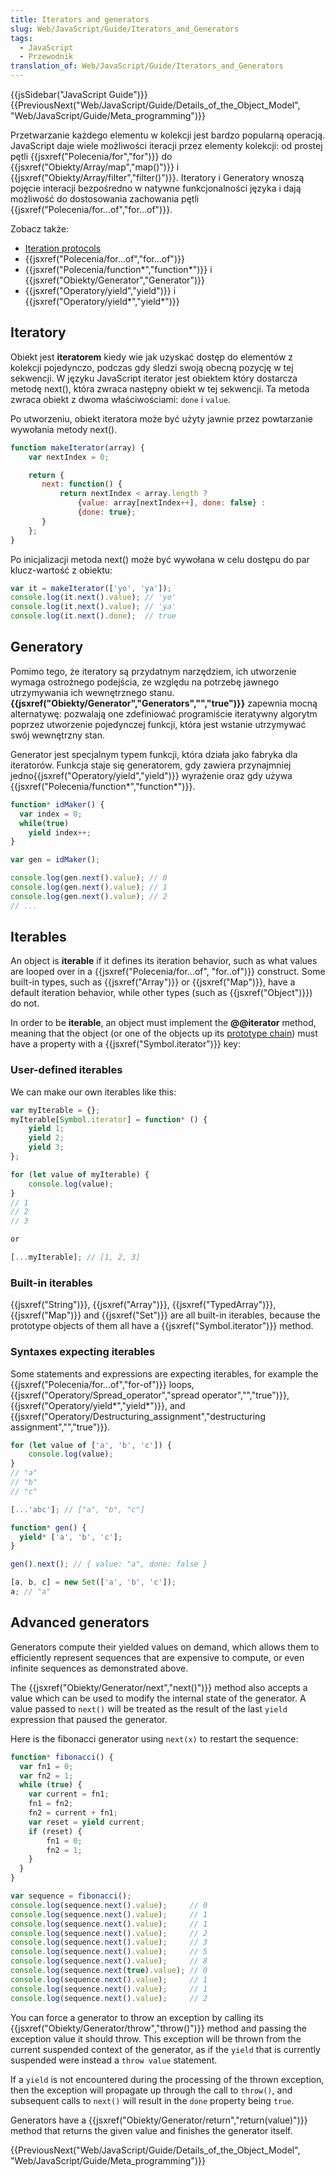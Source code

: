 ```yaml
---
title: Iterators and generators
slug: Web/JavaScript/Guide/Iterators_and_Generators
tags:
  - JavaScript
  - Przewodnik
translation_of: Web/JavaScript/Guide/Iterators_and_Generators
---
```

{{jsSidebar("JavaScript Guide")}} {{PreviousNext("Web/JavaScript/Guide/Details_of_the_Object_Model", "Web/JavaScript/Guide/Meta_programming")}}

Przetwarzanie każdego elementu w kolekcji jest bardzo popularną operacją. JavaScript daje wiele możliwości iteracji przez elementy kolekcji: od prostej pętli {{jsxref("Polecenia/for","for")}} do {{jsxref("Obiekty/Array/map","map()")}} i {{jsxref("Obiekty/Array/filter","filter()")}}. Iteratory i Generatory wnoszą pojęcie interacji bezpośredno w natywne funkcjonalności języka i dają możliwość do dostosowania zachowania pętli {{jsxref("Polecenia/for...of","for...of")}}.

Zobacz także:

- [Iteration protocols](/pl/docs/Web/JavaScript/Reference/Iteration_protocols)
- {{jsxref("Polecenia/for...of","for...of")}}
- {{jsxref("Polecenia/function*","function*")}} i {{jsxref("Obiekty/Generator","Generator")}}
- {{jsxref("Operatory/yield","yield")}} i {{jsxref("Operatory/yield*","yield*")}}

## Iteratory

Obiekt jest **iteratorem** kiedy wie jak uzyskać dostęp do elementów z kolekcji pojedynczo, podczas gdy śledzi swoją obecną pozycję w tej sekwencji. W języku JavaScript iterator jest obiektem który dostarcza metodę next(), która zwraca następny obiekt w tej sekwencji. Ta metoda zwraca obiekt z dwoma właściwościami: `done` i `value`.

Po utworzeniu, obiekt iteratora może być użyty jawnie przez powtarzanie wywołania metody next().

```js
function makeIterator(array) {
    var nextIndex = 0;

    return {
       next: function() {
           return nextIndex < array.length ?
               {value: array[nextIndex++], done: false} :
               {done: true};
       }
    };
}
```

Po inicjalizacji metoda next() może być wywołana w celu dostępu do par klucz-wartość z obiektu:

```js
var it = makeIterator(['yo', 'ya']);
console.log(it.next().value); // 'yo'
console.log(it.next().value); // 'ya'
console.log(it.next().done);  // true
```

## Generatory

Pomimo tego, że iteratory są przydatnym narzędziem, ich utworzenie wymaga ostrożnego podejścia, ze względu na potrzebę jawnego utrzymywania ich wewnętrznego stanu. **{{jsxref("Obiekty/Generator","Generators","","true")}}** zapewnia mocną alternatywę: pozwalają one zdefiniować programiście iteratywny algorytm poprzez utworzenie pojedynczej funkcji, która jest wstanie utrzymywać swój wewnętrzny stan.

Generator jest specjalnym typem funkcji, która działa jako fabryka dla iteratorów. Funkcja staje się generatorem, gdy zawiera przynajmniej jedno{{jsxref("Operatory/yield","yield")}} wyrażenie oraz gdy używa {{jsxref("Polecenia/function*","function*")}}.

```js
function* idMaker() {
  var index = 0;
  while(true)
    yield index++;
}

var gen = idMaker();

console.log(gen.next().value); // 0
console.log(gen.next().value); // 1
console.log(gen.next().value); // 2
// ...
```

## Iterables

An object is **iterable** if it defines its iteration behavior, such as what values are looped over in a {{jsxref("Polecenia/for...of", "for..of")}} construct. Some built-in types, such as {{jsxref("Array")}} or {{jsxref("Map")}}, have a default iteration behavior, while other types (such as {{jsxref("Object")}}) do not.

In order to be **iterable**, an object must implement the **@@iterator** method, meaning that the object (or one of the objects up its [prototype chain](/pl/docs/Web/JavaScript/Guide/Inheritance_and_the_prototype_chain)) must have a property with a {{jsxref("Symbol.iterator")}} key:

### User-defined iterables

We can make our own iterables like this:

```js
var myIterable = {};
myIterable[Symbol.iterator] = function* () {
    yield 1;
    yield 2;
    yield 3;
};

for (let value of myIterable) {
    console.log(value);
}
// 1
// 2
// 3

or

[...myIterable]; // [1, 2, 3]
```

### Built-in iterables

{{jsxref("String")}}, {{jsxref("Array")}}, {{jsxref("TypedArray")}}, {{jsxref("Map")}} and {{jsxref("Set")}} are all built-in iterables, because the prototype objects of them all have a {{jsxref("Symbol.iterator")}} method.

### Syntaxes expecting iterables

Some statements and expressions are expecting iterables, for example the {{jsxref("Polecenia/for...of","for-of")}} loops, {{jsxref("Operatory/Spread_operator","spread operator","","true")}}, {{jsxref("Operatory/yield*","yield*")}}, and {{jsxref("Operatory/Destructuring_assignment","destructuring assignment","","true")}}.

```js
for (let value of ['a', 'b', 'c']) {
    console.log(value);
}
// "a"
// "b"
// "c"

[...'abc']; // ["a", "b", "c"]

function* gen() {
  yield* ['a', 'b', 'c'];
}

gen().next(); // { value: "a", done: false }

[a, b, c] = new Set(['a', 'b', 'c']);
a; // "a"
```

## Advanced generators

Generators compute their yielded values on demand, which allows them to efficiently represent sequences that are expensive to compute, or even infinite sequences as demonstrated above.

The {{jsxref("Obiekty/Generator/next","next()")}} method also accepts a value which can be used to modify the internal state of the generator. A value passed to `next()` will be treated as the result of the last `yield` expression that paused the generator.

Here is the fibonacci generator using `next(x)` to restart the sequence:

```js
function* fibonacci() {
  var fn1 = 0;
  var fn2 = 1;
  while (true) {
    var current = fn1;
    fn1 = fn2;
    fn2 = current + fn1;
    var reset = yield current;
    if (reset) {
        fn1 = 0;
        fn2 = 1;
    }
  }
}

var sequence = fibonacci();
console.log(sequence.next().value);     // 0
console.log(sequence.next().value);     // 1
console.log(sequence.next().value);     // 1
console.log(sequence.next().value);     // 2
console.log(sequence.next().value);     // 3
console.log(sequence.next().value);     // 5
console.log(sequence.next().value);     // 8
console.log(sequence.next(true).value); // 0
console.log(sequence.next().value);     // 1
console.log(sequence.next().value);     // 1
console.log(sequence.next().value);     // 2
```

You can force a generator to throw an exception by calling its {{jsxref("Obiekty/Generator/throw","throw()")}} method and passing the exception value it should throw. This exception will be thrown from the current suspended context of the generator, as if the `yield` that is currently suspended were instead a `throw value` statement.

If a `yield` is not encountered during the processing of the thrown exception, then the exception will propagate up through the call to `throw()`, and subsequent calls to `next()` will result in the `done` property being `true`.

Generators have a {{jsxref("Obiekty/Generator/return","return(value)")}} method that returns the given value and finishes the generator itself.

{{PreviousNext("Web/JavaScript/Guide/Details_of_the_Object_Model", "Web/JavaScript/Guide/Meta_programming")}}
